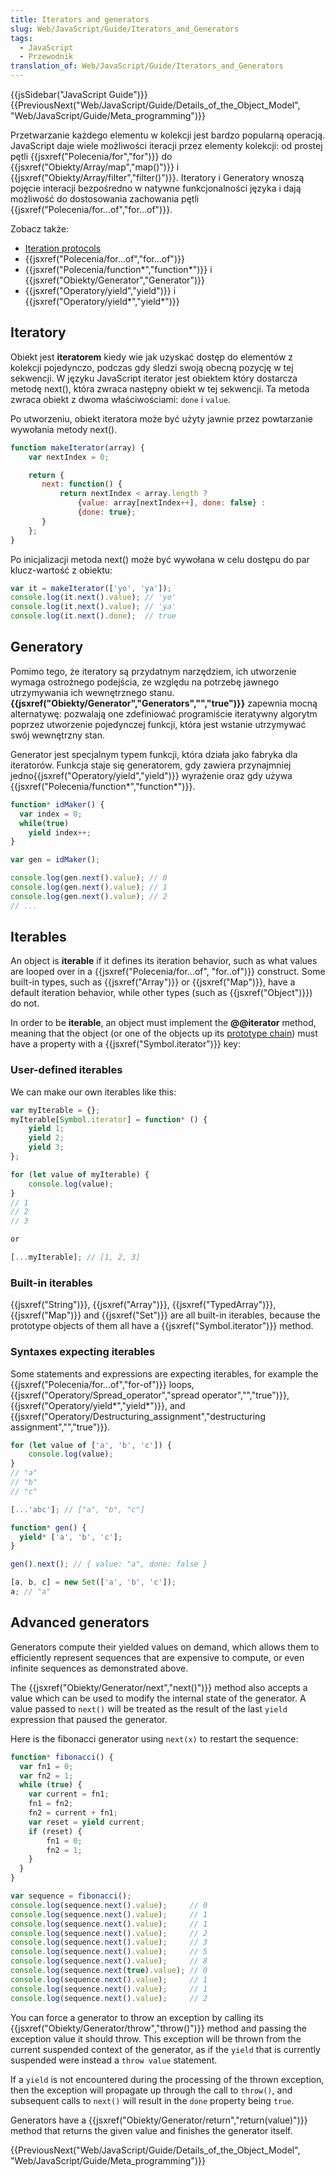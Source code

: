 ```yaml
---
title: Iterators and generators
slug: Web/JavaScript/Guide/Iterators_and_Generators
tags:
  - JavaScript
  - Przewodnik
translation_of: Web/JavaScript/Guide/Iterators_and_Generators
---
```

{{jsSidebar("JavaScript Guide")}} {{PreviousNext("Web/JavaScript/Guide/Details_of_the_Object_Model", "Web/JavaScript/Guide/Meta_programming")}}

Przetwarzanie każdego elementu w kolekcji jest bardzo popularną operacją. JavaScript daje wiele możliwości iteracji przez elementy kolekcji: od prostej pętli {{jsxref("Polecenia/for","for")}} do {{jsxref("Obiekty/Array/map","map()")}} i {{jsxref("Obiekty/Array/filter","filter()")}}. Iteratory i Generatory wnoszą pojęcie interacji bezpośredno w natywne funkcjonalności języka i dają możliwość do dostosowania zachowania pętli {{jsxref("Polecenia/for...of","for...of")}}.

Zobacz także:

- [Iteration protocols](/pl/docs/Web/JavaScript/Reference/Iteration_protocols)
- {{jsxref("Polecenia/for...of","for...of")}}
- {{jsxref("Polecenia/function*","function*")}} i {{jsxref("Obiekty/Generator","Generator")}}
- {{jsxref("Operatory/yield","yield")}} i {{jsxref("Operatory/yield*","yield*")}}

## Iteratory

Obiekt jest **iteratorem** kiedy wie jak uzyskać dostęp do elementów z kolekcji pojedynczo, podczas gdy śledzi swoją obecną pozycję w tej sekwencji. W języku JavaScript iterator jest obiektem który dostarcza metodę next(), która zwraca następny obiekt w tej sekwencji. Ta metoda zwraca obiekt z dwoma właściwościami: `done` i `value`.

Po utworzeniu, obiekt iteratora może być użyty jawnie przez powtarzanie wywołania metody next().

```js
function makeIterator(array) {
    var nextIndex = 0;

    return {
       next: function() {
           return nextIndex < array.length ?
               {value: array[nextIndex++], done: false} :
               {done: true};
       }
    };
}
```

Po inicjalizacji metoda next() może być wywołana w celu dostępu do par klucz-wartość z obiektu:

```js
var it = makeIterator(['yo', 'ya']);
console.log(it.next().value); // 'yo'
console.log(it.next().value); // 'ya'
console.log(it.next().done);  // true
```

## Generatory

Pomimo tego, że iteratory są przydatnym narzędziem, ich utworzenie wymaga ostrożnego podejścia, ze względu na potrzebę jawnego utrzymywania ich wewnętrznego stanu. **{{jsxref("Obiekty/Generator","Generators","","true")}}** zapewnia mocną alternatywę: pozwalają one zdefiniować programiście iteratywny algorytm poprzez utworzenie pojedynczej funkcji, która jest wstanie utrzymywać swój wewnętrzny stan.

Generator jest specjalnym typem funkcji, która działa jako fabryka dla iteratorów. Funkcja staje się generatorem, gdy zawiera przynajmniej jedno{{jsxref("Operatory/yield","yield")}} wyrażenie oraz gdy używa {{jsxref("Polecenia/function*","function*")}}.

```js
function* idMaker() {
  var index = 0;
  while(true)
    yield index++;
}

var gen = idMaker();

console.log(gen.next().value); // 0
console.log(gen.next().value); // 1
console.log(gen.next().value); // 2
// ...
```

## Iterables

An object is **iterable** if it defines its iteration behavior, such as what values are looped over in a {{jsxref("Polecenia/for...of", "for..of")}} construct. Some built-in types, such as {{jsxref("Array")}} or {{jsxref("Map")}}, have a default iteration behavior, while other types (such as {{jsxref("Object")}}) do not.

In order to be **iterable**, an object must implement the **@@iterator** method, meaning that the object (or one of the objects up its [prototype chain](/pl/docs/Web/JavaScript/Guide/Inheritance_and_the_prototype_chain)) must have a property with a {{jsxref("Symbol.iterator")}} key:

### User-defined iterables

We can make our own iterables like this:

```js
var myIterable = {};
myIterable[Symbol.iterator] = function* () {
    yield 1;
    yield 2;
    yield 3;
};

for (let value of myIterable) {
    console.log(value);
}
// 1
// 2
// 3

or

[...myIterable]; // [1, 2, 3]
```

### Built-in iterables

{{jsxref("String")}}, {{jsxref("Array")}}, {{jsxref("TypedArray")}}, {{jsxref("Map")}} and {{jsxref("Set")}} are all built-in iterables, because the prototype objects of them all have a {{jsxref("Symbol.iterator")}} method.

### Syntaxes expecting iterables

Some statements and expressions are expecting iterables, for example the {{jsxref("Polecenia/for...of","for-of")}} loops, {{jsxref("Operatory/Spread_operator","spread operator","","true")}}, {{jsxref("Operatory/yield*","yield*")}}, and {{jsxref("Operatory/Destructuring_assignment","destructuring assignment","","true")}}.

```js
for (let value of ['a', 'b', 'c']) {
    console.log(value);
}
// "a"
// "b"
// "c"

[...'abc']; // ["a", "b", "c"]

function* gen() {
  yield* ['a', 'b', 'c'];
}

gen().next(); // { value: "a", done: false }

[a, b, c] = new Set(['a', 'b', 'c']);
a; // "a"
```

## Advanced generators

Generators compute their yielded values on demand, which allows them to efficiently represent sequences that are expensive to compute, or even infinite sequences as demonstrated above.

The {{jsxref("Obiekty/Generator/next","next()")}} method also accepts a value which can be used to modify the internal state of the generator. A value passed to `next()` will be treated as the result of the last `yield` expression that paused the generator.

Here is the fibonacci generator using `next(x)` to restart the sequence:

```js
function* fibonacci() {
  var fn1 = 0;
  var fn2 = 1;
  while (true) {
    var current = fn1;
    fn1 = fn2;
    fn2 = current + fn1;
    var reset = yield current;
    if (reset) {
        fn1 = 0;
        fn2 = 1;
    }
  }
}

var sequence = fibonacci();
console.log(sequence.next().value);     // 0
console.log(sequence.next().value);     // 1
console.log(sequence.next().value);     // 1
console.log(sequence.next().value);     // 2
console.log(sequence.next().value);     // 3
console.log(sequence.next().value);     // 5
console.log(sequence.next().value);     // 8
console.log(sequence.next(true).value); // 0
console.log(sequence.next().value);     // 1
console.log(sequence.next().value);     // 1
console.log(sequence.next().value);     // 2
```

You can force a generator to throw an exception by calling its {{jsxref("Obiekty/Generator/throw","throw()")}} method and passing the exception value it should throw. This exception will be thrown from the current suspended context of the generator, as if the `yield` that is currently suspended were instead a `throw value` statement.

If a `yield` is not encountered during the processing of the thrown exception, then the exception will propagate up through the call to `throw()`, and subsequent calls to `next()` will result in the `done` property being `true`.

Generators have a {{jsxref("Obiekty/Generator/return","return(value)")}} method that returns the given value and finishes the generator itself.

{{PreviousNext("Web/JavaScript/Guide/Details_of_the_Object_Model", "Web/JavaScript/Guide/Meta_programming")}}
